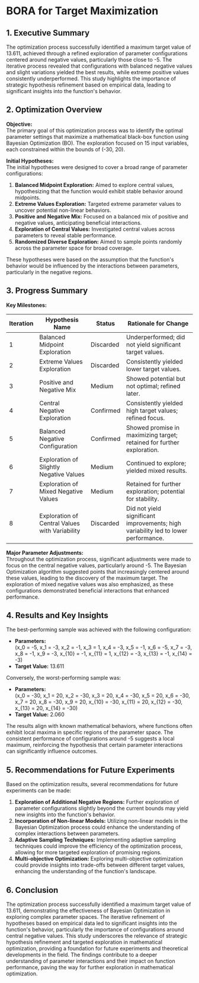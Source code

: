# BORA for Target Maximization 

## 1. Executive Summary

The optimization process successfully identified a maximum target value of 13.611, achieved through a refined exploration of parameter configurations centered around negative values, particularly those close to -5. The iterative process revealed that configurations with balanced negative values and slight variations yielded the best results, while extreme positive values consistently underperformed. This study highlights the importance of strategic hypothesis refinement based on empirical data, leading to significant insights into the function's behavior.

## 2. Optimization Overview

**Objective:**  
The primary goal of this optimization process was to identify the optimal parameter settings that maximize a mathematical black-box function using Bayesian Optimization (BO). The exploration focused on 15 input variables, each constrained within the bounds of (-30, 20).

**Initial Hypotheses:**  
The initial hypotheses were designed to cover a broad range of parameter configurations:

1. **Balanced Midpoint Exploration:** Aimed to explore central values, hypothesizing that the function would exhibit stable behavior around midpoints.
2. **Extreme Values Exploration:** Targeted extreme parameter values to uncover potential non-linear behaviors.
3. **Positive and Negative Mix:** Focused on a balanced mix of positive and negative values, anticipating beneficial interactions.
4. **Exploration of Central Values:** Investigated central values across parameters to reveal stable performance.
5. **Randomized Diverse Exploration:** Aimed to sample points randomly across the parameter space for broad coverage.

These hypotheses were based on the assumption that the function's behavior would be influenced by the interactions between parameters, particularly in the negative regions.

## 3. Progress Summary

**Key Milestones:**

| Iteration | Hypothesis Name                        | Status         | Rationale for Change                                      |
|-----------|----------------------------------------|----------------|----------------------------------------------------------|
| 1         | Balanced Midpoint Exploration          | Discarded      | Underperformed; did not yield significant target values.  |
| 2         | Extreme Values Exploration             | Discarded      | Consistently yielded lower target values.                 |
| 3         | Positive and Negative Mix              | Medium         | Showed potential but not optimal; refined later.         |
| 4         | Central Negative Exploration            | Confirmed      | Consistently yielded high target values; refined focus.   |
| 5         | Balanced Negative Configuration         | Confirmed      | Showed promise in maximizing target; retained for further exploration. |
| 6         | Exploration of Slightly Negative Values | Medium         | Continued to explore; yielded mixed results.              |
| 7         | Exploration of Mixed Negative Values    | Medium         | Retained for further exploration; potential for stability. |
| 8         | Exploration of Central Values with Variability | Discarded | Did not yield significant improvements; high variability led to lower performance. |

**Major Parameter Adjustments:**  
Throughout the optimization process, significant adjustments were made to focus on the central negative values, particularly around -5. The Bayesian Optimization algorithm suggested points that increasingly centered around these values, leading to the discovery of the maximum target. The exploration of mixed negative values was also emphasized, as these configurations demonstrated beneficial interactions that enhanced performance.

## 4. Results and Key Insights

The best-performing sample was achieved with the following configuration:

- **Parameters:**  
  \(x_0 = -5, x_1 = -3, x_2 = -1, x_3 = 1, x_4 = -3, x_5 = -1, x_6 = -5, x_7 = -3, x_8 = -1, x_9 = -3, x_{10} = -1, x_{11} = 1, x_{12} = -3, x_{13} = -1, x_{14} = -3\)  
- **Target Value:** 13.611

Conversely, the worst-performing sample was:

- **Parameters:**  
  \(x_0 = -30, x_1 = 20, x_2 = -30, x_3 = 20, x_4 = -30, x_5 = 20, x_6 = -30, x_7 = 20, x_8 = -30, x_9 = 20, x_{10} = -30, x_{11} = 20, x_{12} = -30, x_{13} = 20, x_{14} = -30\)  
- **Target Value:** 2.060

The results align with known mathematical behaviors, where functions often exhibit local maxima in specific regions of the parameter space. The consistent performance of configurations around -5 suggests a local maximum, reinforcing the hypothesis that certain parameter interactions can significantly influence outcomes.

## 5. Recommendations for Future Experiments

Based on the optimization results, several recommendations for future experiments can be made:

1. **Exploration of Additional Negative Regions:** Further exploration of parameter configurations slightly beyond the current bounds may yield new insights into the function's behavior.
2. **Incorporation of Non-linear Models:** Utilizing non-linear models in the Bayesian Optimization process could enhance the understanding of complex interactions between parameters.
3. **Adaptive Sampling Techniques:** Implementing adaptive sampling techniques could improve the efficiency of the optimization process, allowing for more targeted exploration of promising regions.
4. **Multi-objective Optimization:** Exploring multi-objective optimization could provide insights into trade-offs between different target values, enhancing the understanding of the function's landscape.

## 6. Conclusion

The optimization process successfully identified a maximum target value of 13.611, demonstrating the effectiveness of Bayesian Optimization in exploring complex parameter spaces. The iterative refinement of hypotheses based on empirical data led to significant insights into the function's behavior, particularly the importance of configurations around central negative values. This study underscores the relevance of strategic hypothesis refinement and targeted exploration in mathematical optimization, providing a foundation for future experiments and theoretical developments in the field. The findings contribute to a deeper understanding of parameter interactions and their impact on function performance, paving the way for further exploration in mathematical optimization.